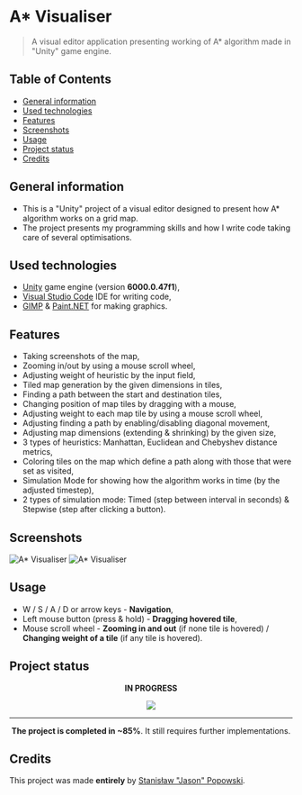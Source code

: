 # A* Visualiser

> A visual editor application presenting working of A* algorithm made in "Unity" game engine.

## Table of Contents
* [General information](#general-information)
* [Used technologies](#used-technologies)
* [Features](#features)
* [Screenshots](#screenshots)
* [Usage](#usage)
* [Project status](#project-status)
* [Credits](#credits)

## General information
- This is a "Unity" project of a visual editor designed to present how A* algorithm works on a grid map.
- The project presents my programming skills and how I write code taking care of several optimisations.

## Used technologies
- [Unity](https://unity.com/ "Unity Real-Time Development Platform | 3D, 2D, VR &amp; AR Engine") game engine (version **6000.0.47f1**),
- [Visual Studio Code](https://code.visualstudio.com/ "Visual Studio Code - Code Editing. Redefined") IDE for writing code,
- [GIMP](https://www.gimp.org/ "GIMP - GNU Image Manipulation Program") & [Paint.NET](https://www.getpaint.net/ "Paint.NET - Free Software for Digital Photo Editing") for making graphics.

## Features
- Taking screenshots of the map,
- Zooming in/out by using a mouse scroll wheel,
- Adjusting weight of heuristic by the input field,
- Tiled map generation by the given dimensions in tiles,
- Finding a path between the start and destination tiles,
- Changing position of map tiles by dragging with a mouse,
- Adjusting weight to each map tile by using a mouse scroll wheel,
- Adjusting finding a path by enabling/disabling diagonal movement,
- Adjusting map dimensions (extending & shrinking) by the given size,
- 3 types of heuristics: Manhattan, Euclidean and Chebyshev distance metrics,
- Coloring tiles on the map which define a path along with those that were set as visited,
- Simulation Mode for showing how the algorithm works in time (by the adjusted timestep),
- 2 types of simulation mode: Timed (step between interval in seconds) & Stepwise (step after clicking a button).

## Screenshots
![A* Visualiser](./Screenshots/AStarVisualiser.png?raw=true)
![A* Visualiser](./Screenshots/AStarVisualiser2.png?raw=true)

## Usage
- W / S / A / D or arrow keys - **Navigation**,
- Left mouse button (press & hold) - **Dragging hovered tile**,
- Mouse scroll wheel - **Zooming in and out** (if none tile is hovered) / **Changing weight of a tile** (if any tile is hovered).

## Project status
<p align = "center"><b>IN PROGRESS</b></p>
<p align = "center"><img src="https://upload.wikimedia.org/wikipedia/commons/9/9a/Gasr85percent.png"/></p>

---
<p align = "center"><b>The project is completed in ~85%</b>. It still requires further implementations.</p>

## Credits
This project was made **entirely** by [Stanisław "Jason" Popowski](https://jasonxiii.pl "Jason. Cała informatyka w jednym miejscu! Oficjalna strona internetowa! Setki artykułów na różne tematy! Wszystko stworzone przez jedną osobę!").